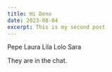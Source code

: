 ```yaml
---
title: Hi Deno
date: 2023-08-04
excerpt: This is my second post
---
```


Pepe Laura Lila Lolo Sara

They are in the chat.
